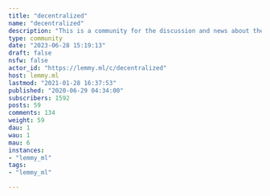 ```yaml
---
title: "decentralized" 
name: "decentralized"
description: "This is a community for the discussion and news about the decentralized web, software, privacy, and related topics. Rules: be a good human being"
type: community
date: "2023-06-28 15:19:13"
draft: false
nsfw: false
actor_id: "https://lemmy.ml/c/decentralized"
host: lemmy.ml
lastmod: "2021-01-28 16:37:53"
published: "2020-06-29 04:34:00"
subscribers: 1592
posts: 59
comments: 134
weight: 59
dau: 1
wau: 1
mau: 6
instances:
- "lemmy_ml"
tags: 
- "lemmy_ml"

---
```

